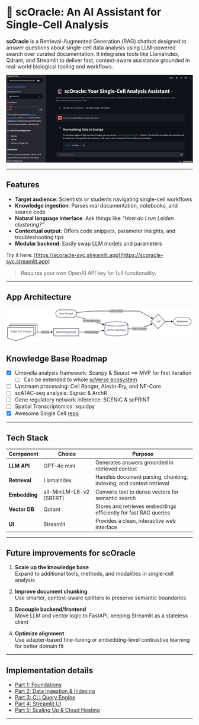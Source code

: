 # 🔮 scOracle: An AI Assistant for Single-Cell Analysis

**scOracle** is a Retrieval-Augmented Generation (RAG) chatbot designed to answer questions about single-cell data analysis using LLM-powered search over curated documentation. It integrates tools like LlamaIndex, Qdrant, and Streamlit to deliver fast, context-aware assistance grounded in real-world biological tooling and workflows.

![screenshot](./images/scoracle_st2.png)

---

## Features
- **Target audience**: Scientists or students navigating single-cell workflows
- **Knowledge ingestion**: Parses real documentation, notebooks, and source code
- **Natural language interface**: Ask things like _“How do I run Leiden clustering?”_
- **Contextual output**: Offers code snippets, parameter insights, and troubleshooting tips
- **Modular backend**: Easily swap LLM models and parameters

Try it here: [https://scoracle-syc.streamlit.app](https://scoracle-syc.streamlit.app)  
>  Requires your own OpenAI API key for full functionality.

---

## App Architecture
![screenshot](./images/scoracle_mermaid.png)

## Knowledge Base Roadmap
- [X] Umbrella analysis framework: Scanpy & Seurat ==> MVP for first iteration
  - [ ] Can be extended to whole [scVerse ecosystem](https://scverse.org/)
- [ ] Upstream processing: Cell Ranger, Alevin-Fry, and NF-Core
- [ ] scATAC-seq analysis: Signac & ArchR
- [ ] Gene regulatory network inference: SCENIC & scPRINT
- [ ] Spatial Transcriptomics: squidpy
- [X] Awesome Single Cell [repo](https://github.com/seandavi/awesome-single-cell)

---

## Tech Stack

| Component    | Choice                    | Purpose                                                                 |
|--------------|----------------------------|-------------------------------------------------------------------------|
| **LLM API**   | GPT-4o mini                | Generates answers grounded in retrieved context                        |
| **Retrieval** | LlamaIndex                | Handles document parsing, chunking, indexing, and context retrieval    |
| **Embedding** | all-MiniLM-L6-v2 (SBERT)  | Converts text to dense vectors for semantic search                     |
| **Vector DB** | Qdrant                    | Stores and retrieves embeddings efficiently for fast RAG queries       |
| **UI**        | Streamlit                 | Provides a clean, interactive web interface                            |

---

## Future improvements for scOracle
1. **Scale up the knowledge base**  
   Expand to additional tools, methods, and modalities in single-cell analysis

2. **Improve document chunking**  
   Use smarter, context-aware splitters to preserve semantic boundaries

3. **Decouple backend/frontend**  
   Move LLM and vector logic to FastAPI, keeping Streamlit as a stateless client

4. **Optimize alignment**  
   Use adapter-based fine-tuning or embedding-level contrastive learning for better domain fit

---

## Implementation details
- [Part 1: Foundations](https://sychen9584.github.io/posts/2025/04/rag-part1/)
- [Part 2: Data Ingestion & Indexing](https://sychen9584.github.io/posts/2025/05/rag-part2/)
- [Part 3: CLI Query Engine](https://sychen9584.github.io/posts/2025/05/rag-part3/)
- [Part 4: Streamlit UI](https://sychen9584.github.io/posts/2025/05/rag-part4/)
- [Part 5: Scaling Up & Cloud Hosting](https://sychen9584.github.io/posts/2025/05/rag-part5/)

---
